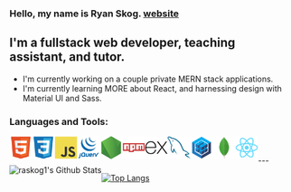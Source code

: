 ### Hello, my name is Ryan Skog. [website]

## I'm a fullstack web developer, teaching assistant, and tutor.

- I'm currently working on a couple private MERN stack applications.
- I'm currently learning MORE about React, and harnessing design with Material UI and Sass.

### Languages and Tools:

<img align="left" alt="html" width="40px" src="https://github.com/devicons/devicon/blob/master/icons/html5/html5-original.svg"/>

<img align="left" alt="css" width="40px" src="https://github.com/devicons/devicon/blob/master/icons/css3/css3-original.svg"/>

<img align="left" alt="javascript" width="40px" src="https://github.com/devicons/devicon/blob/master/icons/javascript/javascript-original.svg"/>

<img align="left" alt="jquery" width="40px" src="https://github.com/devicons/devicon/blob/master/icons/jquery/jquery-plain-wordmark.svg"/>

<img align="left" alt="nodejs" width="40px" src="https://github.com/devicons/devicon/blob/master/icons/nodejs/nodejs-original.svg"/>

<img align="left" alt="npm" width="40px" src="https://github.com/devicons/devicon/blob/master/icons/npm/npm-original-wordmark.svg"/>

<img align="left" alt="express" width="40px" src="https://github.com/devicons/devicon/blob/master/icons/express/express-original.svg"/>

<img align="left" alt="mysql" width="40px" src="https://github.com/devicons/devicon/blob/master/icons/mysql/mysql-original.svg"/>

<img align="left" alt="sequelize" width="40px" src="https://github.com/devicons/devicon/blob/master/icons/sequelize/sequelize-original.svg"/>

<img align="left" alt="mongodb" width="40px" src="https://github.com/devicons/devicon/blob/master/icons/mongodb/mongodb-original.svg"/>

<img align="left" alt="react" width="40px" src="https://github.com/devicons/devicon/blob/master/icons/react/react-original.svg"/>

<br />
<br />
---

<img align="left" alt="raskog1's Github Stats" src="https://github-readme-stats.vercel.app/api?username=raskog1&show_icons=true&hide_border=true" />

[![Top Langs](https://github-readme-stats.vercel.app/api/top-langs/?username=raskog1&show_icons=true&hide_border=true)](https://github.com/raskog1)

[website]: https://ryanskog.netlify.app/
